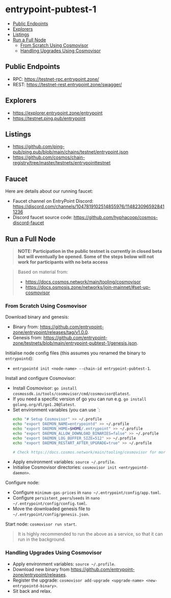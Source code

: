 # entrypoint-pubtest-1

- [Public Endpoints](#public-endpoints)
- [Explorers](#explorers)
- [Listings](#listings)
- [Run a Full Node](#run-a-full-node)
  - [From Scratch Using Cosmovisor](#from-scratch-using-cosmovisor)
  - [Handling Upgrades Using Cosmovisor](#handling-upgrades-using-cosmovisor)

## Public Endpoints

- RPC: https://testnet-rpc.entrypoint.zone/
- REST: https://testnet-rest.entrypoint.zone/swagger/

## Explorers

- https://explorer.entrypoint.zone/entrypoint
- https://testnet.ping.pub/entrypoint

## Listings

- https://github.com/ping-pub/ping.pub/blob/main/chains/testnet/entrypoint.json
- https://github.com/cosmos/chain-registry/tree/master/testnets/entrypointtestnet

## Faucet

Here are details about our running faucet:

- Faucet channel on EntryPoint Discord: https://discord.com/channels/1047819102514855976/1148230965928411236
- Discord faucet source code: https://github.com/hyphacoop/cosmos-discord-faucet

## Run a Full Node

> **NOTE: Participation in the public testnet is currently in closed beta but will eventually be opened. Some of the steps below will not work for participants with no beta access**

> Based on material from:
> 
> - https://docs.cosmos.network/main/tooling/cosmovisor
> - https://docs.osmosis.zone/networks/join-mainnet/#set-up-cosmovisor

### From Scratch Using Cosmovisor

Download binary and genesis:

- Binary from: https://github.com/entrypoint-zone/entrypoint/releases/tag/v1.0.0.
- Genesis from: https://github.com/entrypoint-zone/testnets/blob/main/entrypoint-pubtest-1/genesis.json.

Initialise node config files (this assumes you renamed the binary to `entrypointd`):

- `entrypointd init <node-name> --chain-id entrypoint-pubtest-1`.

Install and configure Cosmovisor:

- Install Cosmovisor: `go install cosmossdk.io/tools/cosmovisor/cmd/cosmovisor@latest`.
- If you need a specific version of go you can run e.g. `go install golang.org/dl/go1.20@latest`.
- Set environment variables (you can use `:
    ```bash
    echo "# Setup Cosmovisor" >> ~/.profile
    echo "export DAEMON_NAME=entrypointd" >> ~/.profile
    echo "export DAEMON_HOME=$HOME/.entrypoint" >> ~/.profile
    echo "export DAEMON_ALLOW_DOWNLOAD_BINARIES=false" >> ~/.profile
    echo "export DAEMON_LOG_BUFFER_SIZE=512" >> ~/.profile
    echo "export DAEMON_RESTART_AFTER_UPGRADE=true" >> ~/.profile
  
    # Check https://docs.cosmos.network/main/tooling/cosmovisor for more configuration options.
    ```
- Apply environment variables: `source ~/.profile`.
- Initialise Cosmovisor directories: `cosmovisor init <entrypointd-daemon>`.

Configure node:

- Configure `minimum-gas-prices` in `nano ~/.entrypoint/config/app.toml`.
- Configure `persistent_peers`/`seeds` in `nano ~/.entrypoint/config/config.toml`.
- Move the downloaded genesis file to `~/.entrypoint/config/genesis.json`.

Start node: `cosmovisor run start`.

> It is highly recommended to run the above as a service, so that it can run in the background.

### Handling Upgrades Using Cosmovisor

- Apply environment variables: `source ~/.profile`.
- Download new binary from https://github.com/entrypoint-zone/entrypoint/releases.
- Register the upgrade: `cosmovisor add-upgrade <upgrade-name> <new-entrypointd-binary>`.
- Sit back and relax.
